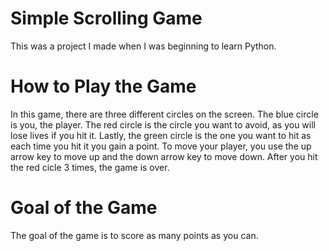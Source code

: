 # Simple Scrolling Game

This was a project I made when I was beginning to learn Python.

# How to Play the Game

In this game, there are three different circles on the screen. The blue circle is you, the player. The red circle is the circle you want to avoid, as you will lose lives if you hit it. Lastly, the green circle is the one you want to hit as each time you hit it you gain a point. To move your player, you use the up arrow key to move up and the down arrow key to move down. After you hit the red cicle 3 times, the game is over.

# Goal of the Game

The goal of the game is to score as many points as you can.
